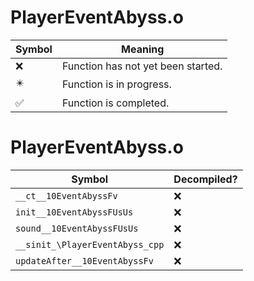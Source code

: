 # PlayerEventAbyss.o
| Symbol | Meaning 
| ------------- | ------------- 
| :x: | Function has not yet been started. 
| :eight_pointed_black_star: | Function is in progress. 
| :white_check_mark: | Function is completed. 


# PlayerEventAbyss.o
| Symbol | Decompiled? |
| ------------- | ------------- |
| `__ct__10EventAbyssFv` | :x: |
| `init__10EventAbyssFUsUs` | :x: |
| `sound__10EventAbyssFUsUs` | :x: |
| `__sinit_\PlayerEventAbyss_cpp` | :x: |
| `updateAfter__10EventAbyssFv` | :x: |

